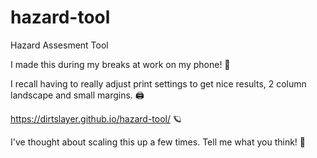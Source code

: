 # hazard-tool
Hazard Assesment Tool

I made this during my breaks at work on my phone! 📱

I recall having to really adjust print settings to get nice results, 2 column landscape and small margins. 🖨️

https://dirtslayer.github.io/hazard-tool/ 🪐

I've thought about scaling this up a few times. Tell me what you think! 📧
